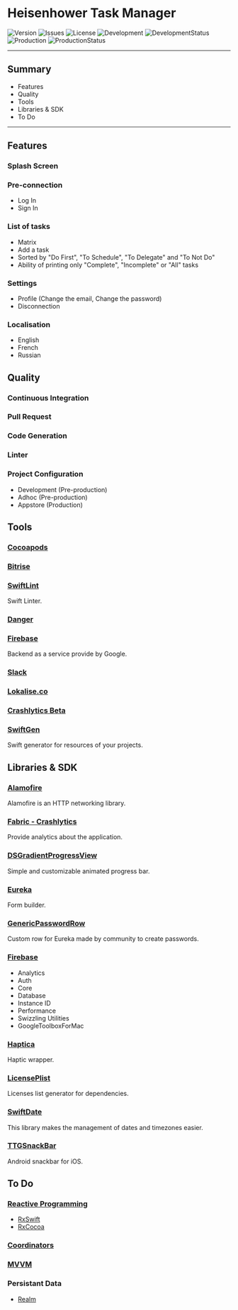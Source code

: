 # Heisenhower Task Manager 

![Version](https://img.shields.io/badge/Version-1.0.0-lightgrey.svg)
![Issues](https://img.shields.io/github/issues/gorbat-o/EisenhowerTaskManager.svg)
![License](https://img.shields.io/github/license/gorbat-o/EisenhowerTaskManager.svg)
![Development](https://img.shields.io/badge/Development---%3E-lightgrey.svg)
![DevelopmentStatus](https://img.shields.io/bitrise/a62c49cdfa8e59ce/develop.svg?token=uSVQSkRQFj1sl-R-4EK2Aw)
![Production](https://img.shields.io/badge/Master---%3E-lightgrey.svg)
![ProductionStatus](https://img.shields.io/bitrise/a62c49cdfa8e59ce/master.svg?token=uSVQSkRQFj1sl-R-4EK2Aw)

---
## Summary
* Features
* Quality
* Tools
* Libraries & SDK
* To Do

---
## Features
### Splash Screen
### Pre-connection
* Log In
* Sign In
### List of tasks
* Matrix
* Add a task
* Sorted by "Do First", "To Schedule", "To Delegate" and "To Not Do"
* Ability of printing only "Complete", "Incomplete" or "All" tasks
### Settings
* Profile (Change the email, Change the password)
* Disconnection
### Localisation
* English
* French
* Russian

## Quality
### Continuous Integration
### Pull Request
### Code Generation
### Linter
### Project Configuration
* Development (Pre-production)
* Adhoc (Pre-production)
* Appstore (Production)

## Tools
### [Cocoapods](https://cocoapods.org/)
### [Bitrise](https://www.bitrise.io/)
### [SwiftLint](https://github.com/realm/SwiftLint)
Swift Linter.
### [Danger](https://github.com/danger/danger-swift)
### [Firebase](https://firebase.google.com/)
Backend as a service provide by Google.
### [Slack](https://slack.com/)
### [Lokalise.co](https://lokalise.co/)
### [Crashlytics Beta](http://try.crashlytics.com/beta/)
### [SwiftGen](https://github.com/SwiftGen/SwiftGen)
Swift generator for resources of your projects.

## Libraries & SDK
### [Alamofire](https://github.com/Alamofire/Alamofire)
Alamofire is an HTTP networking library.
### [Fabric - Crashlytics](https://fabric.io/kits/ios/crashlytics)
Provide analytics about the application.
### [DSGradientProgressView](https://github.com/DholStudio/DSGradientProgressView)
Simple and customizable animated progress bar.
### [Eureka](https://github.com/xmartlabs/Eureka)
Form builder.
### [GenericPasswordRow](https://github.com/EurekaCommunity/GenericPasswordRow)
Custom row for Eureka made by community to create passwords.
### [Firebase](firebase.google.com)
* Analytics
* Auth
* Core
* Database
* Instance ID
* Performance
* Swizzling Utilities
* GoogleToolboxForMac
### [Haptica](https://github.com/efremidze/Haptica)
Haptic wrapper.
### [LicensePlist](https://github.com/mono0926/LicensePlist)
Licenses list generator for dependencies.
### [SwiftDate](https://github.com/malcommac/SwiftDate)
This library makes the management of dates and timezones easier.
### [TTGSnackBar](https://github.com/zekunyan/TTGSnackbar)
Android snackbar for iOS.

## To Do
### [Reactive Programming](https://en.wikipedia.org/wiki/Reactive_programming)
* [RxSwift](https://github.com/ReactiveX/RxSwift)
* [RxCocoa](https://github.com/ReactiveX/RxSwift/tree/master/RxCocoa)
### [Coordinators](http://khanlou.com/2015/10/coordinators-redux/)
### [MVVM](https://en.wikipedia.org/wiki/Model%E2%80%93view%E2%80%93viewmodel)
### Persistant Data
* [Realm](https://realm.io/)
